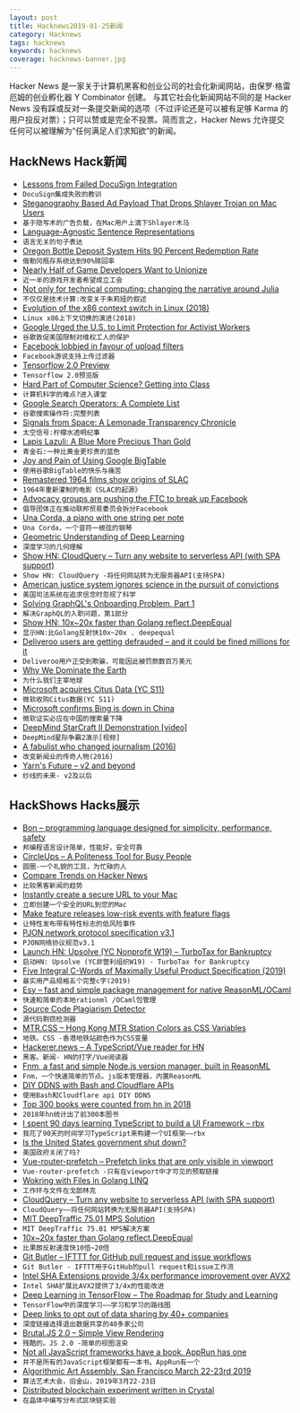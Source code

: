 ```yaml
---
layout: post
title: Hacknews2019-01-25新闻
category: Hacknews
tags: hacknews
keywords: hacknews
coverage: hacknews-banner.jpg
---
```


Hacker News 是一家关于计算机黑客和创业公司的社会化新闻网站，由保罗·格雷厄姆的创业孵化器 Y Combinator 创建。
与其它社会化新闻网站不同的是 Hacker News 没有踩或反对一条提交新闻的选项（不过评论还是可以被有足够 Karma 的用户投反对票）；只可以赞或是完全不投票。简而言之，Hacker News 允许提交任何可以被理解为“任何满足人们求知欲”的新闻。

## HackNews Hack新闻


- [Lessons from Failed DocuSign Integration](https://profsmallpine.com/writing/lessons-from-failed-docusign-integration)
- `DocuSign集成失败的教训`
- [Steganography Based Ad Payload That Drops Shlayer Trojan on Mac Users](https://blog.confiant.com/confiant-malwarebytes-uncover-steganography-based-ad-payload-that-drops-shlayer-trojan-on-mac-cd31e885c202)
- `基于隐写术的广告负载，在Mac用户上滴下Shlayer木马`
- [Language-Agnostic Sentence Representations](https://github.com/facebookresearch/LASER)
- `语言无关的句子表达`
- [Oregon Bottle Deposit System Hits 90 Percent Redemption Rate](https://www.opb.org/news/article/oregon-bottle-deposit-redemption-rate-2018/)
- `俄勒冈瓶存系统达到90%赎回率`
- [Nearly Half of Game Developers Want to Unionize](https://www.engadget.com/2019/01/24/nearly-half-of-game-developers-want-to-unionize/)
- `近一半的游戏开发者希望成立工会`
- [Not only for technical computing: changing the narrative around Julia](https://discourse.julialang.org/t/not-only-for-technical-computing-changing-the-narrative-around-the-usecase-for-julia/19784)
- `不仅仅是技术计算:改变关于朱莉娅的叙述`
- [Evolution of the x86 context switch in Linux (2018)](http://www.maizure.org/projects/evolution_x86_context_switch_linux/)
- `Linux x86上下文切换的演进(2018)`
- [Google Urged the U.S. to Limit Protection for Activist Workers](https://www.bloomberg.com/news/articles/2019-01-24/google-urged-the-u-s-to-limit-protection-for-activist-workers)
- `谷歌敦促美国限制对维权工人的保护`
- [Facebook lobbied in favour of upload filters](https://boingboing.net/2019/01/24/quisling-zuckermonsters.html)
- `Facebook游说支持上传过滤器`
- [Tensorflow 2.0 Preview](https://www.tensorflow.org/versions/r2.0/api_docs/python/tf)
- `Tensorflow 2.0预览版`
- [Hard Part of Computer Science? Getting into Class](https://www.nytimes.com/2019/01/24/technology/computer-science-courses-college.html)
- `计算机科学的难点?进入课堂`
- [Google Search Operators: A Complete List](https://ahrefs.com/blog/google-advanced-search-operators/)
- `谷歌搜索操作符:完整列表`
- [Signals from Space: A Lemonade Transparency Chronicle](https://www.lemonade.com/blog/signals-from-space/)
- `太空信号:柠檬水透明纪事`
- [Lapis Lazuli: A Blue More Precious Than Gold](https://hyperallergic.com/315564/lapis-lazuli-a-blue-more-precious-than-gold/)
- `青金石:一种比黄金更珍贵的蓝色`
- [Joy and Pain of Using Google BigTable](https://syslog.ravelin.com/the-joy-and-pain-of-using-google-bigtable-4210604c75be)
- `使用谷歌BigTable的快乐与痛苦`
- [Remastered 1964 films show origins of SLAC](https://www6.slac.stanford.edu/news/2019-01-16-remastered-films-show-slac-origins.aspx)
- `1964年重新灌制的电影《SLAC的起源》`
- [Advocacy groups are pushing the FTC to break up Facebook](https://www.theverge.com/2019/1/24/18195959/facebook-advocacy-groups-ftc-break-up-cambridge-analytica-scandal-data-breach)
- `倡导团体正在推动联邦贸易委员会拆分Facebook`
- [Una Corda, a piano with one string per note](https://www.klavins-pianos.com/products/una-corda/)
- `Una Corda，一个音符一根弦的钢琴`
- [Geometric Understanding of Deep Learning](https://arxiv.org/abs/1805.10451)
- `深度学习的几何理解`
- [Show HN: CloudQuery – Turn any website to serverless API (with SPA support)](https://github.com/cloudfetch/cloudquery)
- `Show HN: CloudQuery -将任何网站转为无服务器API(支持SPA)`
- [American justice system ignores science in the pursuit of convictions](https://www.nbcnews.com/news/us-news/we-are-going-backward-how-justice-system-ignores-science-pursuit-n961256)
- `美国司法系统在追求信念时忽视了科学`
- [Solving GraphQL&#39;s Onboarding Problem, Part 1](https://www.onegraph.com/blog/2019/01/24/How_OneGraph_onboards_users_new_to_GraphQL.html)
- `解决GraphQL的入职问题，第1部分`
- [Show HN: 10x~20x faster than Golang reflect.DeepEqual](https://github.com/CovenantSQL/HashStablePack)
- `显示HN:比Golang反射快10x~20x . deepequal`
- [Deliveroo users are getting defrauded – and it could be fined millions for it](https://www.newstatesman.com/science-tech/security/2019/01/deliveroo-users-are-getting-defrauded-and-it-could-be-fined-millions)
- `Deliveroo用户正受到欺骗，可能因此被罚款数百万美元`
- [Why We Dominate the Earth](https://fs.blog/2019/01/yuval-noah-harari-dominate-earth/)
- `为什么我们主宰地球`
- [Microsoft acquires Citus Data (YC S11)](https://blogs.microsoft.com/blog/2019/01/24/microsoft-acquires-citus-data-re-affirming-its-commitment-to-open-source-and-accelerating-azure-postgresql-performance-and-scale/)
- `微软收购Citus数据(YC S11)`
- [Microsoft confirms Bing is down in China](https://techcrunch.com/2019/01/23/microsoft-confirms-bing-is-down-in-china/)
- `微软证实必应在中国的搜索量下降`
- [DeepMind StarCraft II Demonstration [video]](https://www.twitch.tv/StarCraft)
- `DeepMind星际争霸2演示[视频]`
- [A fabulist who changed journalism (2016)](https://www.cjr.org/the_feature/the_fabulist_who_changed_journalism.php)
- `改变新闻业的传奇人物(2016)`
- [Yarn&#39;s Future – v2 and beyond](https://github.com/yarnpkg/yarn/issues/6953)
- `纱线的未来- v2及以后`


## HackShows Hacks展示

- [ Bon – programming language designed for simplicity, performance, safety](https://github.com/FBMachine/bon)
- `邦编程语言设计简单，性能好，安全可靠`
- [ CircleUps – A Politeness Tool for Busy People](https://circleups.com/)
- `圆圈-一个礼貌的工具，为忙碌的人`
- [ Compare Trends on Hacker News](https://hnprofile.com/compare?search=AWS,GCP%20|%20Google%20Cloud,Azure)
- `比较黑客新闻的趋势`
- [ Instantly create a secure URL to your Mac](https://emporter.app)
- `立即创建一个安全的URL到您的Mac`
- [ Make feature releases low-risk events with feature flags](https://www.featuremonitor.com)
- `让特性发布带有特性标志的低风险事件`
- [ PJON network protocol specification v3.1](https://www.pjon.org/PJON-protocol-specification-v3.1.php)
- `PJON网络协议规范v3.1`
- [Launch HN: Upsolve (YC Nonprofit W19) – TurboTax for Bankruptcy](https://news.ycombinator.com/item?id=18980861)
- `启动HN: Upsolve (YC非营利组织W19) - TurboTax for Bankruptcy`
- [ Five Integral C-Words of Maximally Useful Product Specification (2019)](https://endian.io/theory/adject-clarity-five-integral-c-words-of-maximally-useful-product-specification-for-teams/)
- `最实用产品规格五个完整c字(2019)`
- [ Esy – fast and simple package management for native ReasonML/OCaml](https://esy.sh)
- `快速和简单的本地rationml /OCaml包管理`
- [ Source Code Plagiarism Detector](https://zanatex.com/)
- `源代码剽窃检测器`
- [ MTR.CSS – Hong Kong MTR Station Colors as CSS Variables](https://metrocolor.live?bug_fixed)
- `地铁。CSS -香港地铁站颜色作为CSS变量`
- [ Hackerer.news – A TypeScript/Vue reader for HN](https://hackerer.news)
- `黑客。新闻- HN的打字/Vue阅读器`
- [ Fnm, a fast and simple Node.js version manager, built in ReasonML](https://github.com/Schniz/fnm)
- `Fnm，一个快速简单的节点。js版本管理器，内置ReasonML`
- [ DIY DDNS with Bash and Cloudflare APIs](https://github.com/ctrlaltdev/DIYDDNS)
- `使用Bash和Cloudflare api DIY DDNS`
- [ Top 300 books were counted from hn in 2018](https://live.godiscourse.com/topics/bfe42101-a1df-4ac8-b656-c287a9c434cb)
- `2018年hn统计出了前300本图书`
- [ I spent 90 days learning TypeScript to build a UI Framework – rbx](https://medium.com/@dfee/introducing-rbx-8bd358197b)
- `我花了90天的时间学习TypeScript来构建一个UI框架——rbx`
- [ Is the United States government shut down?](http://istheunitedstatesgovernmentshutdown.com/)
- `美国政府关闭了吗?`
- [ Vue-router-prefetch – Prefetch links that are only visible in viewport](https://github.com/egoist/vue-router-prefetch)
- `Vue-router-prefetch -只有在viewport中才可见的预取链接`
- [ Wokring with Files in Golang LINQ](https://github.com/nukata/linq-in-go/blob/master/README.md)
- `工作环与文件在戈郎林克`
- [ CloudQuery – Turn any website to serverless API (with SPA support)](https://github.com/cloudfetch/cloudquery)
- `CloudQuery——将任何网站转换为无服务器API(支持SPA)`
- [ MIT DeepTraffic 75.01 MPS Solution](https://github.com/gsurma/deep_traffic)
- `MIT DeepTraffic 75.01 MPS解决方案`
- [ 10x~20x faster than Golang reflect.DeepEqual](https://github.com/CovenantSQL/HashStablePack)
- `比果朗反射速度快10倍~20倍`
- [ Git Butler – IFTTT for GitHub pull request and issue workflows](https://www.gitbutler.com/)
- `Git Butler - IFTTT用于GitHub的pull request和issue工作流`
- [ Intel SHA Extensions provide 3/4x performance improvement over AVX2](https://github.com/minio/sha256-simd#new-support-for-intel-sha-extensions)
- `Intel SHA扩展比AVX2提供了3/4x的性能改进`
- [ Deep Learning in TensorFlow – The Roadmap for Study and Learning](https://github.com/astorfi/TensorFlow-Roadmap)
- `TensorFlow中的深度学习——学习和学习的路线图`
- [ Deep links to opt out of data sharing by 40&#43; companies](http://simpleoptout.com/)
- `深度链接选择退出数据共享的40多家公司`
- [ Brutal.JS 2.0 – Simple View Rendering](https://github.com/crislin2046/brutal.js)
- `残酷的。JS 2.0 -简单的视图渲染`
- [ Not all JavaScript frameworks have a book. AppRun has one](https://www.amazon.com/Practical-Application-Development-AppRun-High-Performance/dp/1484240685)
- `并不是所有的JavaScript框架都有一本书。AppRun有一个`
- [ Algorithmic Art Assembly, San Francisco March 22-23rd 2019](https://news.ycombinator.com/item?id=18983177)
- `算法艺术大会，旧金山，2019年3月22-23日`
- [ Distributed blockchain experiment written in Crystal](https://github.com/oguzbilgic/zincir-crystal)
- `在晶体中编写分布式区块链实验`


